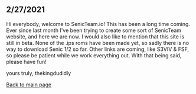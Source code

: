 ## 2/27/2021

Hi everybody, welcome to SenicTeam.io! This has been a long time coming. Ever since last month I've been trying to create some sort of SenicTeam website, and here we are now. I would also like to mention that this site is still in beta. None of the .ips roms have been made yet, so sadly there is no way to download Senic 1/2 so far. Other links are coming, like S3VIV & FSF, so please be patient while we work everything out. With that being said, please have fun!

yours truly, thekingdudidly

[Back to main page](https://thekingdudidly.github.io/SenicTeam.io/)
